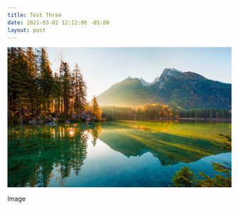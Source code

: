 ```yaml
---
title: Test Three
date: 2021-03-02 12:12:00 -05:00
layout: post
---
```


![](/images/uploads/nature.jpg)

Image
